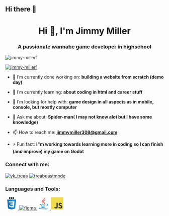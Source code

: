 ## Hi there 👋
<h1 align="center">Hi 👋, I'm Jimmy Miller</h1>
<h3 align="center">A passionate wannabe game developer in highschool</h3>

<p align="left"> <img src="https://komarev.com/ghpvc/?username=jimmy-miller1&label=Profile%20views&color=980eb4&style=flat" alt="jimmy-miller1" /> </p>

<p align="left"> <a href="https://github.com/ryo-ma/github-profile-trophy"><img src="https://github-profile-trophy.vercel.app/?username=jimmy-miller1" alt="jimmy-miller1" /></a> </p>

- 🔭 I’m currently done working on: **building a website from scratch (demo day) <a herf ="https://replit.com/@jimmymiller308/Demo-Project?v=1">**

- 🌱 I’m currently learning: **about coding in html and career stuff**

- 🤝 I’m looking for help with: **game design in all aspects as in mobile, console, but mostly computer**

- 💬 Ask me about: **Spider-man( I may not know alot but I have some knowledge)**

- 📫 How to reach me: **jimmymiller308@gmail.com**

- ⚡ Fun fact: **I"m working towards learning more in coding so I can finish (and improve) my game on Godot**

<h3 align="left">Connect with me:</h3>
<p align="left">
<a href="https://instagram.com/yk_treaa" target="blank"><img align="center" src="https://raw.githubusercontent.com/rahuldkjain/github-profile-readme-generator/master/src/images/icons/Social/instagram.svg" alt="yk_treaa" height="30" width="40" /></a>
<a href="https://www.youtube.com/c/treabeastmode" target="blank"><img align="center" src="https://raw.githubusercontent.com/rahuldkjain/github-profile-readme-generator/master/src/images/icons/Social/youtube.svg" alt="treabeastmode" height="30" width="40" /></a>
</p>

<h3 align="left">Languages and Tools:</h3>
<p align="left"> <a href="https://www.w3schools.com/css/" target="_blank" rel="noreferrer"> <img src="https://raw.githubusercontent.com/devicons/devicon/master/icons/css3/css3-original-wordmark.svg" alt="css3" width="40" height="40"/> </a> <a href="https://www.figma.com/" target="_blank" rel="noreferrer"> <img src="https://www.vectorlogo.zone/logos/figma/figma-icon.svg" alt="figma" width="40" height="40"/> </a> <a href="https://www.java.com" target="_blank" rel="noreferrer"> <img src="https://raw.githubusercontent.com/devicons/devicon/master/icons/java/java-original.svg" alt="java" width="40" height="40"/> </a> <a href="https://developer.mozilla.org/en-US/docs/Web/JavaScript" target="_blank" rel="noreferrer"> <img src="https://raw.githubusercontent.com/devicons/devicon/master/icons/javascript/javascript-original.svg" alt="javascript" width="40" height="40"/> </a> </p>
